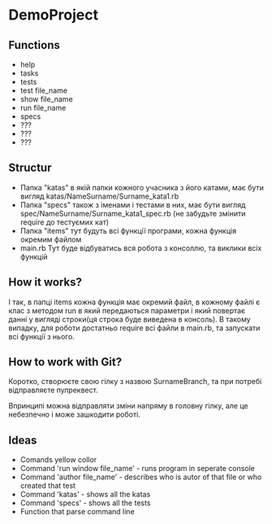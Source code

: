 # DemoProject
## Functions
- help
- tasks
- tests
- test file_name
- show file_name
- run file_name
- specs
- ???
- ???
- ???

## Structur
- Папка "katas" в якій папки кожного учасника з його катами, має бути вигляд katas/NameSurname/Surname_kata1.rb
- Папка "specs" також з іменами і тестами в них, має бути вигляд spec/NameSurname/Surname_kata1_spec.rb (не забудьте змінити require до тестуємих кат)
- Папка "items" тут будуть всі функції програми, кожна функція окремим файлом
- main.rb Тут буде відбуватись вся робота з консоллю, та виклики всіх функцій

## How it works?
І так, в папці items кожна функція має окремий файл, в кожному файлі є клас з методом run в який передаються параметри і який повертає данні у вигляді строки(ця строка буде виведена в консоль).
В такому випадку, для роботи достатньо require всі файли в main.rb, та запускати всі функції з нього.

## How to work with Git?
Коротко, створюєте свою гілку з назвою SurnameBranch, та при потребі відправляєте пулреквест.

Впринципі можна відправляти зміни напряму в головну гілку, але це небезпечно і може зашкодити роботі.

## Ideas
- Comands yellow collor
- Command 'run window file_name' - runs program in seperate console
- Command 'author file_name' - describes who is autor of that file or who created that test
- Сommand 'katas' - shows all the katas
- Command 'specs' - shows all the tests
- Function that parse command line
